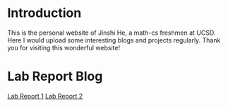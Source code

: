 # Introduction
This is the personal website of Jinshi He, a math-cs freshmen at UCSD. Here I would upload some interesting blogs and projects regularly. Thank you for visiting this wonderful website!

# Lab Report Blog
[Lab Report 1](lab-report-1-week-2.html)
[Lab Report 2](lab-report-2-wwek-4.html)

